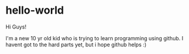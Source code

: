 # hello-world
Hi Guys! 



I'm a new 10 yr old kid who is trying to learn
programming using github. I havent got to the hard
parts yet, but i hope github helps :)
